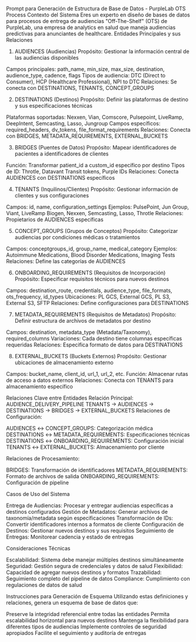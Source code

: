 Prompt para Generación de Estructura de Base de Datos - PurpleLab OTS Process
Contexto del Sistema
Eres un experto en diseño de bases de datos para procesos de entrega de audiencias "Off-The-Shelf" (OTS) de PurpleLab, una empresa de analytics en salud que maneja audiencias predictivas para anunciantes de healthcare.
Entidades Principales y sus Relaciones
1. AUDIENCES (Audiencias)
Propósito: Gestionar la información central de las audiencias disponibles

Campos principales: path_name, min_size, max_size, destination, audience_type, cadence, flags
Tipos de audiencia: DTC (Direct to Consumer), HCP (Healthcare Professional), NPI to DTC
Relaciones: Se conecta con DESTINATIONS, TENANTS, CONCEPT_GROUPS

2. DESTINATIONS (Destinos)
Propósito: Definir las plataformas de destino y sus especificaciones técnicas

Plataformas soportadas: Nexxen, Vian, Comscore, Pulsepoint, LiveRamp, DeepIntent, Semcasting, Lasso, Jungroup
Campos específicos: required_headers, dv_tokens, file_format_requirements
Relaciones: Conecta con BRIDGES, METADATA_REQUIREMENTS, EXTERNAL_BUCKETS

3. BRIDGES (Puentes de Datos)
Propósito: Mapear identificadores de pacientes a identificadores de clientes

Función: Transformar patient_id a custom_id específico por destino
Tipos de ID: Throtle, Datavant Transit tokens, Purple IDs
Relaciones: Conecta AUDIENCES con DESTINATIONS específicos

4. TENANTS (Inquilinos/Clientes)
Propósito: Gestionar información de clientes y sus configuraciones

Campos: id, name, configuration_settings
Ejemplos: PulsePoint, Jun Group, Viant, LiveRamp Biogen, Nexxen, Semcasting, Lasso, Throtle
Relaciones: Propietarios de AUDIENCES específicas

5. CONCEPT_GROUPS (Grupos de Conceptos)
Propósito: Categorizar audiencias por condiciones médicas o tratamientos

Campos: conceptgroups_id, group_name, medical_category
Ejemplos: Autoimmune Medications, Blood Disorder Medications, Imaging Tests
Relaciones: Define las categorías de AUDIENCES

6. ONBOARDING_REQUIREMENTS (Requisitos de Incorporación)
Propósito: Especificar requisitos técnicos para nuevos destinos

Campos: destination_route, credentials, audience_type, file_formats, ots_frequency, id_types
Ubicaciones: PL GCS, External GCS, PL S3, External S3, SFTP
Relaciones: Define configuraciones para DESTINATIONS

7. METADATA_REQUIREMENTS (Requisitos de Metadatos)
Propósito: Definir estructura de archivos de metadatos por destino

Campos: destination, metadata_type (Metadata/Taxonomy), required_columns
Variaciones: Cada destino tiene columnas específicas requeridas
Relaciones: Especifica formato de datos para DESTINATIONS

8. EXTERNAL_BUCKETS (Buckets Externos)
Propósito: Gestionar ubicaciones de almacenamiento externo

Campos: bucket_name, client_id, url_1, url_2, etc.
Función: Almacenar rutas de acceso a datos externos
Relaciones: Conecta con TENANTS para almacenamiento específico

Relaciones Clave entre Entidades
Relación Principal: AUDIENCE_DELIVERY_PIPELINE
TENANTS → AUDIENCES → DESTINATIONS → BRIDGES → EXTERNAL_BUCKETS
Relaciones de Configuración:

AUDIENCES ↔ CONCEPT_GROUPS: Categorización médica
DESTINATIONS ↔ METADATA_REQUIREMENTS: Especificaciones técnicas
DESTINATIONS ↔ ONBOARDING_REQUIREMENTS: Configuración inicial
TENANTS ↔ EXTERNAL_BUCKETS: Almacenamiento por cliente

Relaciones de Procesamiento:

BRIDGES: Transformación de identificadores
METADATA_REQUIREMENTS: Formato de archivos de salida
ONBOARDING_REQUIREMENTS: Configuración de pipeline

Casos de Uso del Sistema

Entrega de Audiencias: Procesar y entregar audiencias específicas a destinos configurados
Gestión de Metadatos: Generar archivos de taxonomía/metadata según especificaciones
Transformación de IDs: Convertir identificadores internos a formatos de cliente
Configuración de Destinos: Gestionar nuevos destinos y sus requisitos
Seguimiento de Entregas: Monitorear cadencia y estado de entregas

Consideraciones Técnicas

Escalabilidad: Sistema debe manejar múltiples destinos simultáneamente
Seguridad: Gestión segura de credenciales y datos de salud
Flexibilidad: Capacidad de agregar nuevos destinos y formatos
Trazabilidad: Seguimiento completo del pipeline de datos
Compliance: Cumplimiento con regulaciones de datos de salud

Instrucciones para Generación de Esquema
Utilizando estas definiciones y relaciones, genera un esquema de base de datos que:

Preserve la integridad referencial entre todas las entidades
Permita escalabilidad horizontal para nuevos destinos
Mantenga la flexibilidad para diferentes tipos de audiencias
Implemente controles de seguridad apropiados
Facilite el seguimiento y auditoría de entregas